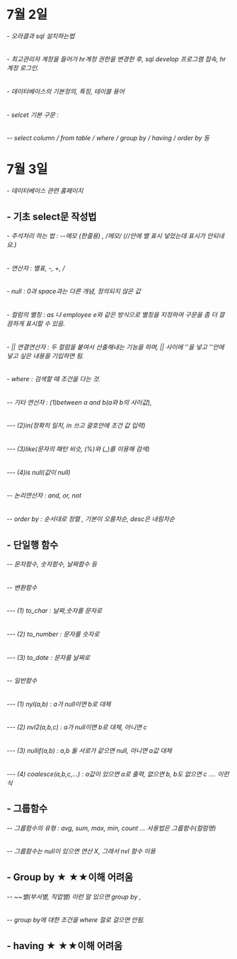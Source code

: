 ﻿# 7월 2일
######  - 오라클과 sql 설치하는법
######  - 최고관리자 계정을 들어가 hr계정 권한을 변경한 후, sql develop 프로그램 접속, hr 계정 로그인.
######  - 데이터베이스의 기본정의, 특징, 테이블 용어
######  - selcet 기본 구문 : 
######  -- select column / from table / where / group by / having / order by 등


# 7월 3일
######  - 데이터베이스 관련 홈페이지
## - 기초 select문 작성법
######  - 주석처리 하는 법 : --메모 (한줄용) , /*메모*/ (//안에 별 표시 넣었는데 표시가 안되네요.)   
######  - 연산자 : 별표, -, +, / 
######  - null : 0과 space과는 다른 개념, 정의되지 않은 값
######  - 컬럼의 별칭 : as 나 employee e와 같은 방식으로 별칭을 지정하여 구문을 좀 더 깔끔하게 표시할 수 있음.
######  - || 연결연산자 : 두 컬럼을 붙여서 산출해내는 기능을 하며, || 사이에 ''을 넣고 ''안에 넣고 싶은 내용을 기입하면 됨.
######  - where : 검색할 때 조건을 다는 것. 
######  -- 기타 연산자 : (1)between a and b(a와 b의 사이값), 
######  ---             (2)in(정확히 일치, in 쓰고 괄호안에 조건 값 입력) 
######  ---             (3)like(문자의 패턴 비슷, (%)와 (_)를 이용해 검색)
######  ---             (4)is null(값이 null)
######  -- 논리연산자 : and, or, not  
######  -- order by : 순서대로 정렬 , 기본이 오름차순, desc은 내림차순
##  - 단일행 함수
######  -- 문자함수, 숫자함수, 날짜함수 등
######  -- 변환함수
######  --- (1) to_char : 날짜,숫자를 문자로
######  --- (2) to_number : 문자를 숫자로
######  --- (3) to_date : 문자를 날짜로
######  -- 일반함수
######  --- (1) nyl(a,b) : a가 null이면 b로 대체
######  --- (2) nvl2(a,b,c) : a가 null이면 b로 대체, 아니면 c
######  --- (3) nullif(a,b) : a,b 둘 서로가 같으면 null, 아니면 a값 대체
######  --- (4) coalesce(a,b,c,...) : a값이 있으면 a로 출력, 없으면 b, b도 없으면 c .... 이런식
##  - 그룹함수 
######  -- 그룹함수의 유형 : avg, sum, max, min, count ... 사용법은 그룹함수(컬럼명)
######  -- 그룹함수는 null이 있으면 연산 X, 그래서 nvl 함수 이용
## - Group by ★ ★★이해 어려움
######  -- ~~별(부서별, 직업별) 이런 말 있으면 group by ,
######  -- group by에 대한 조건을 where 절로 걸으면 안됨.
## - having ★ ★★이해 어려움